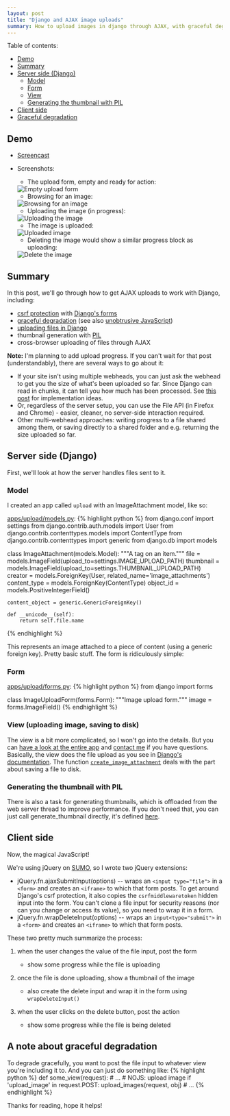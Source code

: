 ```yaml
--- 
layout: post
title: "Django and AJAX image uploads"
summary: How to upload images in django through AJAX, with graceful degradation and a smooth UI.
---
```


Table of contents:

* [Demo](#demo)
* [Summary](#summary)
* [Server side (Django)](#server_side_django)
	* [Model](#model)
	* [Form](#form)
	* [View](#view_uploading_image_saving_to_disk)
	* [Generating the thumbnail with PIL](#generating_the_thumbnail_with_pil)
* [Client side](#client_side)
* [Graceful degradation](#a_note_about_graceful_degradation)

## Demo

* [Screencast](http://screencast.com/t/ZGI0NTA3)

* Screenshots:

	* The upload form, empty and ready for action:
	<div class="img-wrap"><div class="img">
	    <img alt="Empty upload form" src="/images/upload/upload_1.png" title="Empty upload form">
	</div></div>

	* Browsing for an image:
	<div class="img-wrap"><div class="img">
	    <img alt="Browsing for an image" src="/images/upload/upload_2.png" title="Browsing for an image">
	</div></div>

	* Uploading the image (in progress):
	<div class="img-wrap"><div class="img">
	    <img alt="Uploading the image" src="/images/upload/upload_3.png" title="Uploading the image">
	</div></div>

	* The image is uploaded:
	<div class="img-wrap"><div class="img">
	    <img alt="Uploaded image" src="/images/upload/upload_4.png" title="Uploaded image">
	</div></div>

	* Deleting the image would show a similar progress block as uploading:
	<div class="img-wrap"><div class="img">
	    <img alt="Delete the image" src="/images/upload/upload_5.png" title="Delete the image">
	</div></div>


## Summary

In this post, we'll go through how to get AJAX uploads to work with Django, including:

* [csrf protection](http://en.wikipedia.org/wiki/Cross-site_request_forgery) with [Django's forms](http://docs.djangoproject.com/en/dev/topics/forms/)
* [graceful degradation](http://en.wikipedia.org/wiki/Graceful_degradation) (see also [unobtrusive JavaScript](http://en.wikipedia.org/wiki/Unobtrusive_JavaScript))
* [uploading files in Django](http://docs.djangoproject.com/en/dev/topics/http/file-uploads/)
* thumbnail generation with [PIL](http://www.pythonware.com/products/pil/)
* cross-browser uploading of files through AJAX

__Note:__ I'm planning to add upload progress. If you can't wait for that post (understandably), there are several ways to go about it:

* If your site isn't using multiple webheads, you can just ask the webhead to get you the size of what's been uploaded so far. Since Django can read in chunks, it can tell you how much has been processed. See [this post](http://fairviewcomputing.com/blog/2008/10/21/ajax-upload-progress-bars-jquery-django-nginx/) for implementation ideas.
* Or, regardless of the server setup, you can use the File API (in Firefox and Chrome) - easier, cleaner, no server-side interaction required.
* Other multi-webhead approaches: writing progress to a file shared among them, or saving directly to a shared folder and e.g. returning the size uploaded so far.


## Server side (Django)
First, we'll look at how the server handles files sent to it.


### Model
I created an app called `upload` with an ImageAttachment model, like so:

[apps/upload/models.py](http://github.com/pcraciunoiu/kitsune/blob/3387483e4f401fc04045180a8caa1e3f141d32ee/apps/upload/models.py):
{% highlight python %}
from django.conf import settings
from django.contrib.auth.models import User
from django.contrib.contenttypes.models import ContentType
from django.contrib.contenttypes import generic
from django.db import models


class ImageAttachment(models.Model):
    """A tag on an item."""
    file = models.ImageField(upload_to=settings.IMAGE_UPLOAD_PATH)
    thumbnail = models.ImageField(upload_to=settings.THUMBNAIL_UPLOAD_PATH)
    creator = models.ForeignKey(User, related_name='image_attachments')
    content_type = models.ForeignKey(ContentType)
    object_id = models.PositiveIntegerField()

    content_object = generic.GenericForeignKey()

    def __unicode__(self):
        return self.file.name
{% endhighlight %}

This represents an image attached to a piece of content (using a generic foreign key). Pretty basic stuff. The form is ridiculously simple:


### Form
[apps/upload/forms.py](http://github.com/pcraciunoiu/kitsune/blob/3387483e4f401fc04045180a8caa1e3f141d32ee/apps/upload/forms.py):
{% highlight python %}
from django import forms


class ImageUploadForm(forms.Form):
    """Image upload form."""
    image = forms.ImageField()
{% endhighlight %}


### View (uploading image, saving to disk)
The view is a bit more complicated, so I won't go into the details. But you can [have a look at the entire app](http://github.com/pcraciunoiu/kitsune/blob/3387483e4f401fc04045180a8caa1e3f141d32ee/apps/upload) and [contact me](#footer) if you have questions. Basically, the view does the file upload as you see in [Django's documentation](http://docs.djangoproject.com/en/dev/topics/http/file-uploads/). The function [`create_image_attachment`](http://github.com/pcraciunoiu/kitsune/blob/3387483e4f401fc04045180a8caa1e3f141d32ee/apps/upload/utils.py#L9) deals with the part about saving a file to disk.


### Generating the thumbnail with PIL
There is also a task for generating thumbnails, which is offloaded from the web server thread to improve performance. If you don't need that, you can just call generate_thumbnail directly, it's defined [here](http://github.com/pcraciunoiu/kitsune/blob/3387483e4f401fc04045180a8caa1e3f141d32ee/apps/upload/tasks.py).


## Client side
Now, the magical JavaScript!

We're using jQuery on [SUMO](http://support.mozilla.com), so I wrote two jQuery extensions:

* jQuery.fn.ajaxSubmitInput(options) -- wraps an `<input type="file">` in a `<form>` and creates an `<iframe>` to which that form posts. To get around Django's csrf protection, it also copies the `csrfmiddlewaretoken` hidden input into the form. You can't clone a file input for security reasons (nor can you change or access its value), so you need to wrap it in a form.
* jQuery.fn.wrapDeleteInput(options) -- wraps an `input<type="submit">` in a `<form>` and creates an `<iframe>` to which that form posts.

These two pretty much summarize the process:

1. when the user changes the value of the file input, post the form

	* show some progress while the file is uploading
1. once the file is done uploading, show a thumbnail of the image

	* also create the delete input and wrap it in the form using `wrapDeleteInput()`
1. when the user clicks on the delete button, post the action

	* show some progress while the file is being deleted


## A note about graceful degradation

To degrade gracefully, you want to post the file input to whatever view you're including it to. And you can just do something like:
{% highlight python %}
def some_view(request):
    # ...
    # NOJS: upload image
    if 'upload_image' in request.POST:
        upload_images(request, obj)
    # ...
{% endhighlight %}

Thanks for reading, hope it helps!
